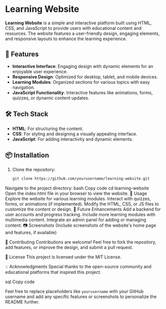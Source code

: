 # Learning Website  

**Learning Website** is a simple and interactive platform built using HTML, CSS, and JavaScript to provide users with educational content and resources. The website features a user-friendly design, engaging elements, and responsive layouts to enhance the learning experience.  

## 🚀 Features  
- **Interactive Interface**: Engaging design with dynamic elements for an enjoyable user experience.  
- **Responsive Design**: Optimized for desktop, tablet, and mobile devices.  
- **Learning Modules**: Organized sections for various topics with easy navigation.  
- **JavaScript Functionality**: Interactive features like animations, forms, quizzes, or dynamic content updates.  

## 🛠️ Tech Stack  
- **HTML**: For structuring the content.  
- **CSS**: For styling and designing a visually appealing interface.  
- **JavaScript**: For adding interactivity and dynamic elements.  

## 📦 Installation  
1. Clone the repository:  
   ```bash
   git clone https://github.com/yourusername/learning-website.git
Navigate to the project directory:
bash
Copy code
cd learning-website
Open the index.html file in your browser to view the website.
🔧 Usage
Explore the website for various learning modules.
Interact with quizzes, forms, or animations (if implemented).
Modify the HTML, CSS, or JS files to customize the content or design.
🎯 Future Enhancements
Add a backend for user accounts and progress tracking.
Include more learning modules with multimedia content.
Integrate an admin panel for adding or managing content.
📷 Screenshots
(Include screenshots of the website's home page and features, if available)

🤝 Contributing
Contributions are welcome! Feel free to fork the repository, add features, or improve the design, and submit a pull request.

📄 License
This project is licensed under the MIT License.

💡 Acknowledgments
Special thanks to the open-source community and educational platforms that inspired this project.

sql
Copy code

Feel free to replace placeholders like `yourusername` with your GitHub username and add any specific features or screenshots to personalize the README further.

